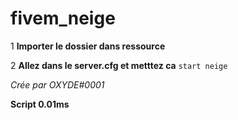 # fivem_neige

1 **Importer le dossier dans ressource**

2 **Allez dans le server.cfg et metttez ca** `start neige`

*Crée par OXYDE#0001*

**Script 0.01ms**
